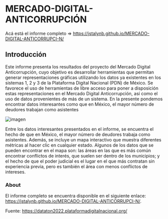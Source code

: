 # MERCADO-DIGITAL-ANTICORRUPCIÓN 

Acá está el informe completo => https://jstalynb.github.io/MERCADO-DIGITAL-ANTICORRUPCI-N/

## Introducción
 
Este informe presenta los resultados del proyecto del Mercado Digital Anticorrupción, cuyo objetivo es desarrollar herramientas que permitan generar representaciones gráficas utilizando los datos ya existentes en los sistemas 1, 2 y 3 de la Plataforma Digital Nacional (PDN) de México. Se favorece el uso de herramientas de libre acceso para poner a disposición estas representaciones en el Mercado Digital Anticorrupción, así como el uso de datos provenientes de más de un sistema.
En la presente pondemos encontrar datos interesantes como que en México, el mayor número de deudores trabajan como asistentes 

![imagen](https://user-images.githubusercontent.com/105129458/217661315-e923c812-8fff-4a53-9cfd-f297650ac95f.png)

Entre los datos interesantes presentados en el informe, se encuentra el hecho de que en México, el mayor número de deudores trabaja como asistentes. Además, se incluye un mapa interactivo que muestra diferentes métricas al hacer clic en cualquier estado. Algunos de los datos que se pueden encontrar en el mapa son: las áreas en las que es más común encontrar conflictos de interés, que suelen ser dentro de los municipios; y el hecho de que el poder judicial es el lugar en el que más contratan sin experiencia previa, pero es también el área con menos conflictos de intereses.

### About

El informe completo se encuentra disponible en el siguiente enlace: https://jstalynb.github.io/MERCADO-DIGITAL-ANTICORRUPCI-N/.

Fuente: https://dataton2022.plataformadigitalnacional.org/
